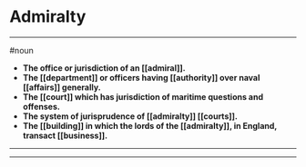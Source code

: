 # Admiralty
---
#noun
- **The office or jurisdiction of an [[admiral]].**
- **The [[department]] or officers having [[authority]] over naval [[affairs]] generally.**
- **The [[court]] which has jurisdiction of maritime questions and offenses.**
- **The system of jurisprudence of [[admiralty]] [[courts]].**
- **The [[building]] in which the lords of the [[admiralty]], in England, transact [[business]].**
---
---
